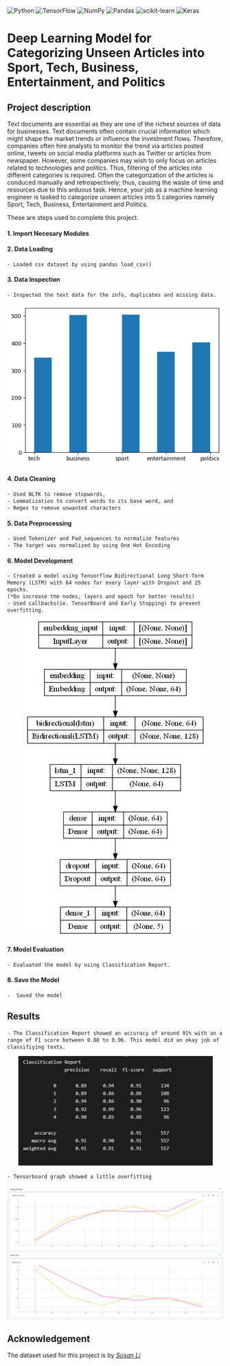 ![Python](https://img.shields.io/badge/python-3670A0?style=for-the-badge&logo=python&logoColor=ffdd54)
![TensorFlow](https://img.shields.io/badge/TensorFlow-%23FF6F00.svg?style=for-the-badge&logo=TensorFlow&logoColor=white)
![NumPy](https://img.shields.io/badge/numpy-%23013243.svg?style=for-the-badge&logo=numpy&logoColor=white)
![Pandas](https://img.shields.io/badge/pandas-%23150458.svg?style=for-the-badge&logo=pandas&logoColor=white)
![scikit-learn](https://img.shields.io/badge/scikit--learn-%23F7931E.svg?style=for-the-badge&logo=scikit-learn&logoColor=white)
![Keras](https://img.shields.io/badge/Keras-%23D00000.svg?style=for-the-badge&logo=Keras&logoColor=white)


# Deep Learning Model for Categorizing Unseen Articles into Sport, Tech, Business, Entertainment, and Politics

## Project description

Text documents are essential as they are one of the richest sources of data for businesses. Text documents often contain crucial information which might shape the market trends or influence the investment flows. Therefore, companies often hire analysts to monitor the trend via articles posted online, tweets on social media platforms such as Twitter or articles from newspaper. However, some companies may wish to only focus on articles related to technologies and politics. Thus, filtering of the articles into different categories is required. Often the categorization of the articles is conduced manually and retrospectively; thus, causing the waste of time and resources due to this arduous task. Hence, your job as a machine learning engineer is tasked to categorize unseen articles into 5 categories namely Sport, Tech, Business, Entertainment and Politics.

These are steps used to complete this project.

#### 1. Import Necesary Modules

#### 2. Data Loading
    - Loaded csv dataset by using pandas load_csv()
    
#### 3. Data Inspection
    - Inspected the text data for the info, duplicates and missing data. 
<p align="center"><img src = "Resources/category_plot.png"></p>    

#### 4. Data Cleaning
    - Used NLTK to remove stopwords,
    - Lemmatization to convert words to its base word, and
    - Regex to remove unwanted characters
    
#### 5. Data Preprocessing
    - Used Tokenizer and Pad_sequences to normalize features
    - The target was normalized by using One Hot Encoding
    
#### 6. Model Development
    - Created a model using Tensorflow Bidirectional Long Short-Term Memory (LSTM) with 64 nodes for every layer with Dropout and 25 epochs.
    (*Do increase the nodes, layers and epoch for better results)
    - Used callbacks(ie. TensorBoard and Early Stopping) to prevent overfitting.

<p align="center"><img src = "Resources/model2.png"></p>

#### 7. Model Evaluation
    - Evaluated the model by using Classification Report.
    
#### 8. Save the Model
    -  Saved the model
 
## Results

    - The Classification Report showed an accuracy of around 91% with an a range of F1 score between 0.88 to 0.96. This model did an okay job of classifiying texts.   

<p align="center"><img src = "Resources/classification_report2.PNG"></p>

    - Tensorboard graph showed a little overfitting

<p align="center"><img src = "Resources/tb_acc_loss.PNG"></p>


## Acknowledgement
The dataset used for this project is by *[Susan Li](https://github.com/susanli2016/PyCon-Canada-2019-NLP-Tutorial/blob/master/bbc-text.csv)*

